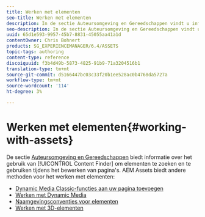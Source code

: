 ```yaml
---
title: Werken met elementen
seo-title: Werken met elementen
description: In de sectie Auteursomgeving en Gereedschappen vindt u informatie over het gebruik van Content Finder om elementen te zoeken en te gebruiken bij het bewerken van pagina's. AEM Assets biedt andere methoden voor het werken met elementen.
seo-description: In de sectie Auteursomgeving en Gereedschappen vindt u informatie over het gebruik van Content Finder om elementen te zoeken en te gebruiken bij het bewerken van pagina's. AEM Assets biedt andere methoden voor het werken met elementen.
uuid: 65d1e593-9957-45b7-8831-45055aa41a1d
contentOwner: Chris Bohnert
products: SG_EXPERIENCEMANAGER/6.4/ASSETS
topic-tags: authoring
content-type: reference
discoiquuid: f3b4d49b-5873-4825-91b9-71a3204516b1
translation-type: tm+mt
source-git-commit: d5166447bc03c33f20b1ee528ac0b4768da5727a
workflow-type: tm+mt
source-wordcount: '114'
ht-degree: 3%

---
```



# Werken met elementen{#working-with-assets}

De sectie [Auteursomgeving en Gereedschappen](/help/sites-authoring/author-environment-tools.md) biedt informatie over het gebruik van [!UICONTROL Content Finder] om elementen te zoeken en te gebruiken tijdens het bewerken van pagina&#39;s. AEM Assets biedt andere methoden voor het werken met elementen:

* [Dynamic Media Classic-functies aan uw pagina toevoegen](/help/sites-classic-ui-authoring/manage-assets-classic-s7.md)
* [Werken met Dynamic Media](/help/sites-classic-ui-authoring/dynamic-media-assets.md)
* [Naamgevingsconventies voor elementen](/help/sites-classic-ui-authoring/asset-naming-conventions.md)
* [Werken met 3D-elementen](/help/sites-classic-ui-authoring/classicui-3dassets.md)
